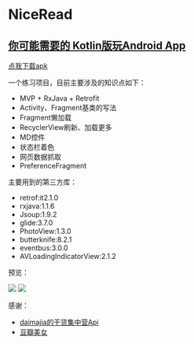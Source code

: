 # NiceRead

## [你可能需要的 Kotlin版玩Android App](https://github.com/SheHuan/WanAndroid)

[点我下载apk](http://fir.im/jr8h)

一个练习项目，目前主要涉及的知识点如下：
* MVP + RxJava + Retrofit
* Activity、Fragment基类的写法
* Fragment懒加载
* RecyclerView刷新、加载更多
* MD控件
* 状态栏着色
* 网页数据抓取
* PreferenceFragment

主要用到的第三方库：
* retrof:it2.1.0
* rxjava:1.1.6
* Jsoup:1.9.2
* glide:3.7.0
* PhotoView:1.3.0
* butterknife:8.2.1
* eventbus:3.0.0
* AVLoadingIndicatorView:2.1.2

预览：

![](https://github.com/Othershe/NiceRead/blob/master/1.gif) ![](https://github.com/Othershe/NiceRead/blob/master/2.gif)

感谢：
* [daimajia的干货集中营Api](http://gank.io/)
* [豆瓣美女](http://www.dbmeinv.com/dbgroup)

